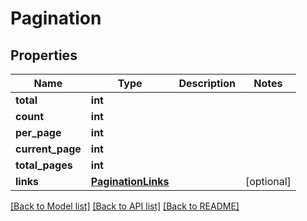 # Pagination

## Properties
Name | Type | Description | Notes
------------ | ------------- | ------------- | -------------
**total** | **int** |  | 
**count** | **int** |  | 
**per_page** | **int** |  | 
**current_page** | **int** |  | 
**total_pages** | **int** |  | 
**links** | [**PaginationLinks**](PaginationLinks.md) |  | [optional] 

[[Back to Model list]](../README.md#documentation-for-models) [[Back to API list]](../README.md#documentation-for-api-endpoints) [[Back to README]](../README.md)


